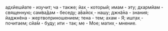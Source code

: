 адхйешйате - изучит; ча - также; йах̣ - который; имам - эту; дхармйам - священную; сам̇ва̄дам - беседу; а̄вайох̣ - нашу; джн̃а̄на - знания; йаджн̃ена - жертвоприношением; тена - тем; ахам - Я; ишт̣ах̣ - почитаем; сйа̄м - буду; ити - так; ме - Мое; матих̣ - мнение.